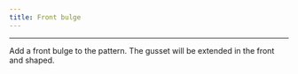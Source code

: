 ```yaml
---
title: Front bulge
---
```


***

Add a front bulge to the pattern. The gusset will be extended in the front and shaped.
